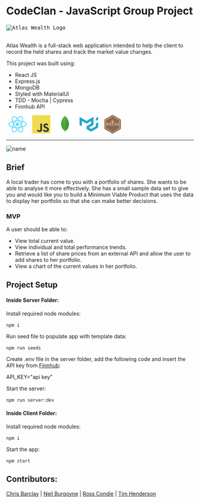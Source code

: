 # CodeClan - JavaScript Group Project

<kbd>
 <img width="250" alt="Atlas Wealth Logo" src="https://github.com/Neil-Burgoyne/Shares-Portfolio-Application/blob/main/client/public/atlaslogo.png">
 </kbd>
 <br></br>

Atlas Wealth is a full-stack web application intended to help the client to record the held shares and track the market value changes.

This project was built using:

- React JS
- Express.js
- MongoDB
- Styled with MaterialUI
- TDD - Mocha | Cypress
- Finnhub API

<span>
<img hspace="5" height="50px" src="https://github.com/devicons/devicon/blob/v2.15.1/icons/react/react-original.svg">
<img hspace="5" height="50px" src="https://github.com/devicons/devicon/blob/v2.15.1/icons/javascript/javascript-original.svg">
<img hspace="5" height="50px" src="https://github.com/devicons/devicon/blob/v2.15.1/icons/mongodb/mongodb-original.svg">
<img hspace="5" height="50px" src="https://github.com/devicons/devicon/blob/v2.15.1/icons/materialui/materialui-plain.svg">
<img hspace="5" height="50px" src="https://github.com/devicons/devicon/blob/v2.15.1/icons/mocha/mocha-plain.svg">
</span>

<br>
<hr>

![name](https://github.com/Neil-Burgoyne/Shares-Portfolio-Application/blob/main/Diagrams/Shares%20App%20Homepage.png)

## Brief

A local trader has come to you with a portfolio of shares. She wants to be able to analyse it more effectively. She has a small sample data set to give you and would like you to build a Minimum Viable Product that uses the data to display her portfolio so that she can make better decisions.

### MVP

A user should be able to:

- View total current value.
- View individual and total performance trends.
- Retrieve a list of share prices from an external API and allow the user to add shares to her portfolio.
- View a chart of the current values in her portfolio.

## Project Setup

#### Inside Server Folder:

Install required node modules:

```
npm i
```

Run seed file to populate app with template data:

```
npm run seeds
```

Create .env file in the server folder, add the following code and insert the API key from [Finnhub](https://finnhub.io/):

API_KEY="api key"

Start the server:

```
npm run server:dev
```

#### Inside Client Folder:

Install required node modules:

```
npm i
```

Start the app:

```
npm start
```

## Contributors:

[Chris Barclay](https://github.com/doublerdiner) | [Neil Burgoyne](https://github.com/Neil-Burgoyne) | [Ross Condie](https://github.com/rosscondie) | [Tim Henderson](https://github.com/TimoHenderson)
